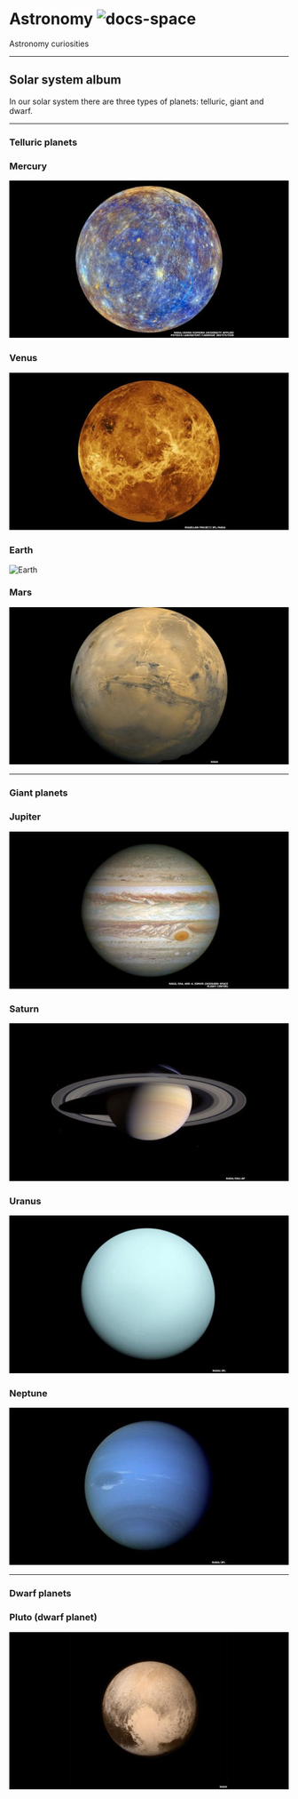 # Astronomy ![docs-space](https://img.shields.io/badge/docs-space-blue)
Astronomy curiosities

---

## Solar system album
In our solar system there are three types of planets: telluric, giant and dwarf.

---

### Telluric planets
### Mercury
![Mercury](https://github.com/dnatividade/astronomy/blob/master/Images/01-mercury%20-%20150716080034_planets_1.jpg)

### Venus
![Venus](https://github.com/dnatividade/astronomy/blob/master/Images/02-venus%20-%20150716080035_planets_4.jpg)

### Earth
![Earth](https://github.com/dnatividade/astronomy/blob/master/Images/03-earth%20-%20The_Earth_seen_from_Apollo_17.jpg)

### Mars
![Mars](https://github.com/dnatividade/astronomy/blob/master/Images/04-mars%20-%20150716082356_planets-2a.jpg)

---

### Giant planets
### Jupiter
![alt text](https://github.com/dnatividade/astronomy/blob/master/Images/05-jupiter%20-%20150716080035_planets_5.jpg)

### Saturn
![Jupiter](https://github.com/dnatividade/astronomy/blob/master/Images/06-saturn%20-%20150716080035_planets_6.jpg)

### Uranus
![alt text](https://github.com/dnatividade/astronomy/blob/master/Images/07-uranus%20-%20150716080036_planets_7.jpg)

### Neptune
![Uranus](https://github.com/dnatividade/astronomy/blob/master/Images/08-neptune%20-%20150716080036_planets_8.jpg)

---

### Dwarf planets
### Pluto (dwarf planet)
![Pluto](https://github.com/dnatividade/astronomy/blob/master/Images/09-pluto%20-%20150716080036_planets_9.jpg)


